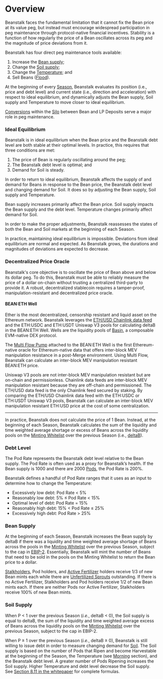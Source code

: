 # Overview

Beanstalk faces the fundamental limitation that it cannot fix the Bean price at its value peg, but instead must encourage widespread participation in peg maintenance through protocol-native financial incentives. Stability is a function of how regularly the price of a Bean oscillates across its peg and the magnitude of price deviations from it.

Beanstalk has four direct peg maintenance tools available:

1. Increase the [Bean supply](overview.md#bean-supply);
2. Change the [Soil supply](overview.md#soil-supply);
3. Change the [Temperature](temperature.md); and
4. Sell Beans ([Flood](flood.md)).

At the beginning of every [Season](../farm/sun.md), Beanstalk evaluates its position (i.e., price and debt level) and current state (i.e., direction and acceleration) with respect to ideal equilibrium, and dynamically adjusts the Bean supply, Soil supply and Temperature to move closer to ideal equilibrium.

[Conversions](convert.md) within the [Silo](../farm/silo.md) between Bean and LP Deposits serve a major role in peg maintenance.

### **Ideal Equilibrium**

Beanstalk is in ideal equilibrium when the Bean price and the Beanstalk debt level are both stable at their optimal levels. In practice, this requires that three conditions are met:

1. The price of Bean is regularly oscillating around the peg;
2. The Beanstalk debt level is optimal; and
3. Demand for Soil is steady.

In order to return to ideal equilibrium, Beanstalk affects the supply of and demand for Beans in response to the Bean price, the Beanstalk debt level and changing demand for Soil. It does so by adjusting the Bean supply, Soil supply and Temperature.

Bean supply increases primarily affect the Bean price. Soil supply impacts the Bean supply and the debt level. Temperature changes primarily affect demand for Soil.

In order to make the proper adjustments, Beanstalk reassesses the states of both the Bean and Soil markets at the beginning of each Season.

In practice, maintaining ideal equilibrium is impossible. Deviations from ideal equilibrium are normal and expected. As Beanstalk grows, the durations and magnitudes of deviations are expected to decrease.

### **Decentralized Price Oracle**

Beanstalk's core objective is to oscillate the price of Bean above and below its dollar peg. To do this, Beanstalk must be able to reliably measure the price of a dollar on-chain without trusting a centralized third-party to provide it. A robust, decentralized stablecoin requires a tamper-proof, manipulation-resistant and decentralized price oracle.

#### BEAN:ETH Well

Ether is the most decentralized, censorship resistant and liquid asset on the Ethereum network. Beanstalk leverages the [ETH/USD Chainlink data feed](https://data.chain.link/ethereum/mainnet/crypto-usd/eth-usd) and the ETH:USDC and ETH:USDT Uniswap V3 pools for calculating deltaB in the BEAN:ETH Well. Wells are the liquidity pools of [Basin](https://basin.exchange/), a composable EVM-native DEX protocol.

The [Multi Flow Pump](https://basin.exchange/multi-flow-pump.pdf) attached to the BEAN:ETH Well is the first Ethereum-native oracle for Ethereum-native data that offers inter-block MEV manipulation resistance in a post-Merge environment. Using Multi Flow, Beanstalk can calculate an inter-block MEV manipulation resistant BEAN:ETH price.

Uniswap V3 pools are not inter-block MEV manipulation resistant but are on-chain and permissionless. Chainlink data feeds are inter-block MEV manipulation resistant because they are off-chain and permissioned. The ETH/USD data feed is the only Chainlink feed secured by staking. By comparing the ETH/USD Chainlink data feed with the ETH:USDC or ETH:USDT Uniswap V3 pools, Beanstalk can calculate an inter-block MEV manipulation resistant ETH:USD price at the cost of some centralization.

***

In practice, Beanstalk does not calculate the price of 1 Bean. Instead, at the beginning of each Season, Beanstalk calculates the sum of the liquidity and time weighted average shortage or excess of Beans across the liquidity pools on the [Minting Whitelist](../farm/sun.md#minting-whitelist) over the previous Season (i.e., [deltaB](../protocol/glossary.md#deltab)).

### **Debt Level**

The Pod Rate represents the Beanstalk debt level relative to the Bean supply. The Pod Rate is often used as a proxy for Beanstalk’s health. If the Bean supply is 1000 and there are 2000 [Pods](../farm/field.md#pods), the Pod Rate is 200%.

Beanstalk defines a handful of Pod Rate ranges that it uses as an input to determine how to change the Temperature:

* Excessively low debt: Pod Rate < 5%
* Reasonably low debt: 5% ≤ Pod Rate < 15%
* Optimal level of debt: Pod Rate = 15%
* Reasonably high debt: 15% < Pod Rate ≤ 25%
* Excessively high debt: Pod Rate > 25%

### **Bean Supply**

At the beginning of each Season, Beanstalk increases the Bean supply by deltaB if there was a liquidity and time weighted average shortage of Beans across the pools in the [Minting Whitelist](../farm/sun.md#minting-whitelist) over the previous Season, subject to the cap in [EBIP-2](https://arweave.net/3GyVJLO0YqhwJHWZeiykWYu4G6SsfcV0alP-1DfMygk). Essentially, Beanstalk will mint the number of Beans that need to be sold in the pools on the Minting Whitelist to return the Bean price to a dollar.

[Stalkholders](../farm/silo.md#the-stalk-system), Pod holders, and [Active Fertilizer](../farm/barn.md#fertilizer) holders receive 1/3 of new Bean mints each while there are [Unfertilized Sprouts](../farm/barn.md#fertilizer) outstanding. If there is no Active Fertilizer, Stalkholders and Pod holders receive 1/2 of new Bean mints each. If there are neither Pods nor Active Fertilizer, Stalkholders receive 100% of new Bean mints.

### **Soil Supply**

When P < 1 over the previous Season (_i.e._, deltaB < 0), the Soil supply is equal to deltaB, the sum of the liquidity and time weighted average excess of Beans across the liquidity pools on the [Minting Whitelist](../farm/sun.md#minting-whitelist) over the previous Season, subject to the cap in EBIP-2.

When P ≥ 1 over the previous Season (_i.e._, deltaB ≥ 0), Beanstalk is still willing to issue debt in order to measure changing demand for [Soil](../farm/field.md#soil). The Soil supply is based on the number of Pods that Ripen and become Harvestable at the beginning of the Season, the Temperature (see [Morning](temperature.md#morning) section), and the Beanstalk debt level. A greater number of Pods Ripening increases the Soil supply. Higher Temperature and debt level decrease the Soil supply. See [Section 8.11 in the whitepaper](https://bean.money/beanstalk.pdf#subsection.8.11) for complete formulas.
